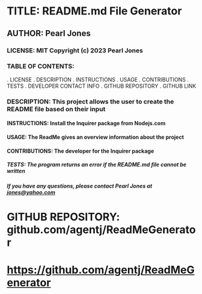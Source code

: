 # TITLE: README.md File Generator

  ## AUTHOR: Pearl Jones

  ### LICENSE: MIT Copyright (c) 2023 Pearl Jones




### TABLE OF CONTENTS:
.  LICENSE
.  DESCRIPTION
.  INSTRUCTIONS
.  USAGE
.  CONTRIBUTIONS
.  TESTS
.  DEVELOPER CONTACT INFO
.  GITHUB REPOSITORY
.  GITHUB LINK

### DESCRIPTION: This project allows the user to create the README file based on their input


#### INSTRUCTIONS: Install the Inquirer package from Nodejs.com


#### USAGE: The ReadMe gives an overview information about the project


#### CONTRIBUTIONS: The developer for the Inquirer package


##### TESTS: The program returns an error if the README.md file cannot be written


##### If you have any questions, please contact Pearl Jones at jones@yahoo.com


# GITHUB REPOSITORY: github.com/agentj/ReadMeGenerator


# https://github.com/agentj/ReadMeGenerator
